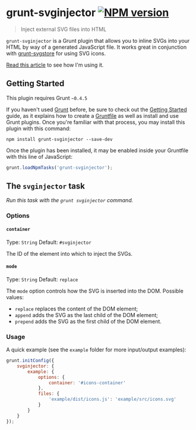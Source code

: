 # grunt-svginjector [![NPM version](https://badge.fury.io/js/grunt-svginjector.svg)](http://badge.fury.io/js/grunt-svginjector)

> Inject external SVG files into HTML

`grunt-svginjector` is a Grunt plugin that allows you to inline SVGs into your HTML by way of a generated JavaScript file. It works great in conjunction with [grunt-svgstore](https://github.com/FWeinb/grunt-svgstore) for using SVG icons.

[Read this article](http://danburzo.ro/svg-icon-system/) to see how I'm using it.

## Getting Started

This plugin requires Grunt `~0.4.5`

If you haven't used [Grunt](http://gruntjs.com/) before, be sure to check out the [Getting Started](http://gruntjs.com/getting-started) guide, as it explains how to create a [Gruntfile](http://gruntjs.com/sample-gruntfile) as well as install and use Grunt plugins. Once you're familiar with that process, you may install this plugin with this command:

```shell
npm install grunt-svginjector --save-dev
```

Once the plugin has been installed, it may be enabled inside your Gruntfile with this line of JavaScript:

```js
grunt.loadNpmTasks('grunt-svginjector');
```

## The `svginjector` task

_Run this task with the `grunt svginjector` command._

### Options

#### `container`

Type: `String`
Default: `#svginjector`

The ID of the element into which to inject the SVGs.

#### `mode`
	
Type: `String`
Default: `replace`

The `mode` option controls how the SVG is inserted into the DOM. Possible values:

* `replace` replaces the content of the DOM element;
* `append` adds the SVG as the last child of the DOM element;
* `prepend` adds the SVG as the first child of the DOM element.

### Usage

A quick example (see the `example` folder for more input/output examples):

```js
grunt.initConfig({
	svginjector: {
		example: {
			options: {
				container: '#icons-container'
			},
			files: {
				'example/dist/icons.js': 'example/src/icons.svg'
			}
		}
	}
});
```
